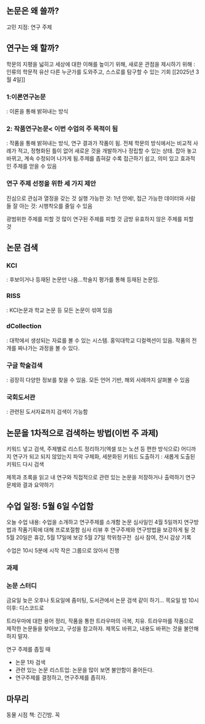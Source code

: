 ## 논문은 왜 쓸까?
고민 지점: 연구 주제

## 연구는 왜 할까?
학문의 지평을 넓히고 세상에 대한 이해를 높이기 위해, 새로운 관점을 제시하기 위해
: 인류의 학문적 유산
다른 누군가를 도와주고, 스스로를 탐구할 수 있는 기회
[[2025년 3월 4일]]
### 1:이론연구논문
: 이론을 통해 밝혀내는 방식

### 2: 작품연구논문< 이번 수업의 주 목적이 됨
: 작품을 통해 밝혀내는 방식, 연구 결과가 작품이 됨. 전체 학문의 방식에서는 비교적 사례가 적고, 정형화된 틀이 없어 새로운 것을 개발하거나 정립할 수 있는 상태.
잡아 놓고 바뀌고, 계속 수정되어 나가게 됨.주제를 좁혀갈 수록 접근하기 쉽고, 의미 있고 효과적인 주제를 얻을 수 있음 

### 연구 주제 선정을 위한 세 가지 제안
진심으로 관심과 열정을 갖는 것
실행 가능한 것: 1년 안에!, 접근 가능한 데이터와 사람들
잘 아는 것: 시행착오를 줄일 수 있음

광범위한 주제를 피할 것
많이 연구된 주제를 피할 것
금방 유효하지 않은 주제를 피할 것

## 논문 검색
### KCI
: 후보이거나 등재된 논문만 나옴…학술지 평가를 통해 등재된 논문임.
### RISS
: KCI논문과 학교 논문 등 모든 논문이 섞여 있음
### dCollection
: 대학에서 생성되는 자료를 볼 수 있는 시스템. 홍익대학교 디컬렉션이 있음.
작품의 전개를 짜나가는 과정을 볼 수 있다. 
### 구글 학술검색
: 굉장히 다양한 정보를 찾을 수 있음. 모든 언어 기반, 해외 사례까지 살펴볼 수 있음
### 국회도서관
: 관련된 도서자료까지 검색이 가능함

## 논문을 1차적으로 검색하는 방법(이번 주 과제)
키워드 넣고 검색, 주제별로 리스트 정리하기(엑셀 또는 노션 등 편한 방식으로)
어디까지 연구가 되고 되지 않았는지 파악
구체화, 세분화된 키워드 도출하기
: 새롭게 도출된 키워드 다시 검색

제목과 초록을 읽고 내 연구와 직접적으로 관련 있는 논문을 저장하거나 출력하기
연구 문제와 결과 요약하기

## 수업 일정: 5월 6일 수업함
오늘 수업 내용: 수업을 소개하고 연구주제를 소개함
논문 심사일인 4월 5일까지 연구방법과 작품기획에 대해 프로포절함
심사 리뷰 후 연구주제와 연구방법을 보강하게 될 것
5월 20일은 휴강, 5월 17일에 보강
5월 27일 학위청구전  심사 참여, 전시 감상 기록

수업은 10시 5분에 시작
작은 그룹으로 앉아서 진행

### 과제
### 논문 스터디
금요일 늦은 오후나 토요일에 줌미팅, 도서관에서 논문 검색 같이 하기…
목요일 밤 10시 이후: 디스코드로


트라우마에 대한 용어 정리, 작품을 통한 트라우마의 극복, 치유.
트라우마를 작품으로 제작한 논문들을 찾아보고, 구성을 참고하자.
제목도 바뀌고, 내용도 바뀌는 것을 불안해하지 말자. 

연구 주제를 좁힐 때
- 논문 1차 검색
- 관련 있는 논문 리스트업: 논문을 많이 보면 불안함이 줄어든다.
- 연구주제를 결정하고, 연구주제를 좁히자.

## 마무리
동물 시점 책: 긴긴밤. 꼭

